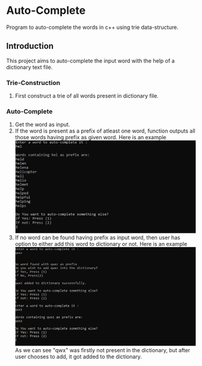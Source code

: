 # Auto-Complete
Program to auto-complete the words in c++ using trie data-structure.

## Introduction

This project aims to auto-complete the input word with the help of a dictionary text file.
### Trie-Construction

1. First construct a trie of all words present in dictionary file.

### Auto-Complete

1. Get the word as input.
2. If the word is present as a prefix of atleast one word, function outputs all those words having prefix as given word.
Here is an example
![wordPresent](wordPresent.png)
3. If no word can be found having prefix as input word, then user has option to either add this word to dictionary or not.
Here is an example
![wordNotPresent](wordNotPresent.png)
As we can see "qwx" was firstly not present in the dictionary, but after user chooses to add, it got added to the dictionary.
